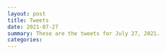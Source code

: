 ```yaml
---
layout: post
title: Tweets
date: 2021-07-27
summary: These are the tweets for July 27, 2021.
categories:
---
```


